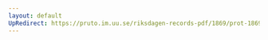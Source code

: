 ```yaml
---
layout: default
UpRedirect: https://pruto.im.uu.se/riksdagen-records-pdf/1869/prot-1869--fk--403/prot-1869--fk--403_037.pdf
---
```

